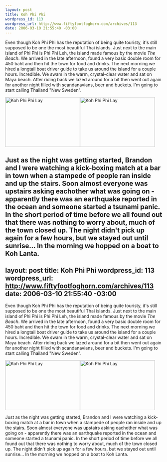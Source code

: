 ```yaml
--- 
layout: post
title: Koh Phi Phi
wordpress_id: 113
wordpress_url: http://www.fiftyfootfoghorn.com/archives/113
date: 2006-03-10 21:55:40 -03:00
---
```

Even though Koh Phi Phi has the reputation of being quite touristy, it's still supposed to be one the most beautiful Thai islands. Just next to the main island of Phi Phi is Phi Phi Leh, the island made famous by the movie <i>The Beach</i>. We arrived in the late afternoon, found a very basic double room for 450 baht and then hit the town for food and drinks. The next morning we hired a longtail boat driver guide to take us around the island for a couple hours. Incredible. We swam in the warm, crystal-clear water and sat on Maya beach. After riding back we lazed around for a bit then went out again for another night filled with scandanavians, beer and buckets. I'm going to start calling Thailand "New Sweden".

<a href="http://flickr.com/photos/fiftyfeet/110866047"><img src="http://static.flickr.com/52/110866047_829a7d9858_m.jpg" width="240" height="160" alt="Koh Phi Phi Lay" border="0" /></a><a href="http://flickr.com/photos/fiftyfeet/110865931"><img src="http://static.flickr.com/44/110865931_3fbff617f0_m.jpg" width="240" height="160" alt="Koh Phi Phi Lay" border="0" /></a> 

Just as the night was getting started, Brandon and I were watching a kick-boxing match at a bar in town when a stampede of people ran inside and up the stairs. Soon almost everyone was upstairs asking eachother what was going on - apparently there was an earthquake reported in the ocean and someone started a tsunami panic. In the short period of time before we all found out that there was nothing to worry about, much of the town closed up. The night didn't pick up again for a few hours, but we stayed out until sunrise...
In the morning we hopped on a boat to Koh Lanta.
--- 
layout: post
title: Koh Phi Phi
wordpress_id: 113
wordpress_url: http://www.fiftyfootfoghorn.com/archives/113
date: 2006-03-10 21:55:40 -03:00
---
Even though Koh Phi Phi has the reputation of being quite touristy, it's still supposed to be one the most beautiful Thai islands. Just next to the main island of Phi Phi is Phi Phi Leh, the island made famous by the movie <i>The Beach</i>. We arrived in the late afternoon, found a very basic double room for 450 baht and then hit the town for food and drinks. The next morning we hired a longtail boat driver guide to take us around the island for a couple hours. Incredible. We swam in the warm, crystal-clear water and sat on Maya beach. After riding back we lazed around for a bit then went out again for another night filled with scandanavians, beer and buckets. I'm going to start calling Thailand "New Sweden".

<a href="http://flickr.com/photos/fiftyfeet/110866047"><img src="http://static.flickr.com/52/110866047_829a7d9858_m.jpg" width="240" height="160" alt="Koh Phi Phi Lay" border="0" /></a><a href="http://flickr.com/photos/fiftyfeet/110865931"><img src="http://static.flickr.com/44/110865931_3fbff617f0_m.jpg" width="240" height="160" alt="Koh Phi Phi Lay" border="0" /></a> 

Just as the night was getting started, Brandon and I were watching a kick-boxing match at a bar in town when a stampede of people ran inside and up the stairs. Soon almost everyone was upstairs asking eachother what was going on - apparently there was an earthquake reported in the ocean and someone started a tsunami panic. In the short period of time before we all found out that there was nothing to worry about, much of the town closed up. The night didn't pick up again for a few hours, but we stayed out until sunrise...
In the morning we hopped on a boat to Koh Lanta.
